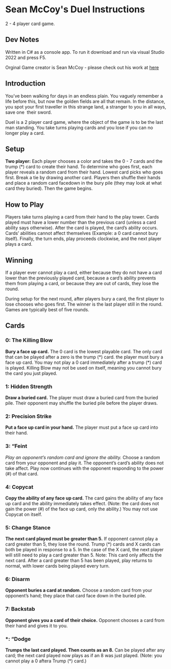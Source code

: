 ﻿# Sean McCoy's Duel Instructions
2 - 4 player card game.

## Dev Notes
Written in C# as a console app. To run it download and run via visual Studio 2022 and press F5.

Orginal Game creator is Sean McCoy - please check out his work at [here](https://www.tuesdayknightgames.com/)

## Introduction
You’ve been walking for days in an endless plain. You vaguely remember a life before this, but
now the golden fields are all that remain. In the distance, you spot your first traveller in this
strange land, a stranger to you in all ways, save one ­ their sword.

Duel is a 2 player card game, where the object of the game is to be the last man standing. You
take turns playing cards and you lose if you can no longer play a card.

## Setup
**Two player:** Each player chooses a color and takes the 0­ - 7 cards and the trump (*) card to
create their hand. To determine who goes first, each player reveals a random card from their
hand. Lowest card picks who goes first. Break a tie by drawing another card. Players then
shuffle their hands and place a random card face­down in the bury pile (they may look at what
card they buried). Then the game begins.

## How to Play
Players take turns playing a card from their hand to the play tower. Cards played must have a
lower number than the previous card (unless a card ability says otherwise). After the card is
played, the card’s ability occurs. Cards’ abilities cannot affect themselves (Example: a 0 card
cannot bury itself). Finally, the turn ends, play proceeds clockwise, and the next player plays a
card.

## Winning
If a player ever cannot play a card, either because they do not have a card lower than the
previously played card, because a card’s ability prevents them from playing a card, or because
they are out of cards, they lose the round. 

During setup for the next round, after players bury a card, the first player to lose chooses who 
goes first. The winner is the last player still in the round. Games are typically best of five rounds.

## Cards
### 0: The Killing Blow ­ 
**Bury a face up card.**
The 0 card is the lowest playable card. The only card that can be played after a zero is the trump (\*) card.
the player must bury a face up card. You may not play a 0 card immediately after a trump
(\*) card is played. Killing Blow may not be used on itself, meaning you cannot bury the card you
just played.

### 1: Hidden Strength
**Draw a buried card.**
The player must draw a buried card from the buried pile. Their opponent may shuffle the buried pile before 
the player draws.

### 2: Precision Strike
**Put a face up card in your hand.**
The player must put a face up card into their hand.

### 3: “Feint
*­*Play an opponent’s random card and ignore the ability.**
Choose a random card from your opponent and play it. The opponent’s card’s ability does not take affect. Play now
continues with the opponent responding to the power (#) of that card.

### 4: Copycat
**Copy the ability of any face up card.**
The card gains the ability of any face up card and the ability immediately takes effect. 
(Note: the card does not gain the power (#) of the face up card, only the ability.) You may not use Copycat on itself.

### 5: Change Stance
**The next card played must be greater than 5.**
If opponent cannot play a card greater than 5, they lose the round. Trump (*) cards and X cards can both be played in
response to a 5. In the case of the X card, the next player will still need to play a card greater
than 5. Note: This card only affects the next card. After a card greater than 5 has been played,
play returns to normal, with lower cards being played every turn.

### 6: Disarm
**Opponent buries a card at random.**
Choose a random card from your opponent’s hand; they place that card face down in the buried pile.

### 7: Backstab 
**Opponent gives you a card of their choice.**
Opponent chooses a card from their hand and gives it to you.

### \*: “Dodge
**Trumps the last card played. Then counts as an 8.**
Can be played after any card; the next card played now plays as if an 8 was just played. 
(Note: you cannot play a 0 aftera Trump (\*) card.)